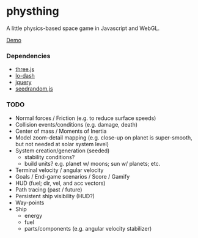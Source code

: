 physthing
=========

A little physics-based space game in Javascript and WebGL.

[Demo](https://jkiv.github.io/physthing/)

### Dependencies

* [three.js](https://threejs.org)
* [lo-dash](https://lodash.com/)
* [jquery](http://jquery.com/)
* [seedrandom.js](http://davidbau.com/encode/seedrandom.js)

### TODO

* Normal forces / Friction (e.g. to reduce surface speeds)
* Collision events/conditions (e.g. damage, death)
* Center of mass / Moments of Inertia
* Model zoom-detail mapping (e.g. close-up on planet is super-smooth, but not needed at solar system level)
* System creation/generation (seeded)
  *  stability conditions?
  *  build units? e.g. planet w/ moons; sun w/ planets; etc.
* Terminal velocity / angular velocity
* Goals / End-game scenarios / Score / Gamify
* HUD (fuel; dir, vel, and acc vectors)
* Path tracing (past / future)
* Persistent ship visibility (HUD?)
* Way-points
* Ship
  * energy
  * fuel
  * parts/components (e.g. angular velocity stabilizer)
